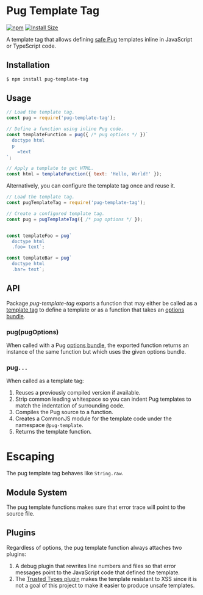 # Pug Template Tag

[![npm](https://img.shields.io/npm/v/pug-template-tag.svg)](https://www.npmjs.com/package/pug-template-tag)
[![Install Size](https://packagephobia.now.sh/badge?p=pug-template-tag)](https://packagephobia.now.sh/result?p=pug-template-tag)

A template tag that allows defining [safe Pug][] templates inline in
JavaScript or TypeScript code.

## Installation

```bash
$ npm install pug-template-tag
```

## Usage

```js
// Load the template tag.
const pug = require('pug-template-tag');

// Define a function using inline Pug code.
const templateFunction = pug({ /* pug options */ })`
  doctype html
  p
    =text
`;

// Apply a template to get HTML.
const html = templateFunction({ text: 'Hello, World!' });
```

Alternatively, you can configure the template tag once and reuse it.

```js
// Load the template tag.
const pugTemplateTag = require('pug-template-tag');

// Create a configured template tag.
const pug = pugTemplateTag({ /* pug options */ });


const templateFoo = pug`
  doctype html
  .foo= text`;

const templateBar = pug`
  doctype html
  .bar= text`;
```

## API

Package *pug-template-tag* exports a function that may either be called as
a [template tag][] to define a template or as a function that takes an
[options bundle][].

### pug(pugOptions)

When called with a Pug [options bundle][], the exported function returns
an instance of the same function but which uses the given options bundle.

### pug`...`

When called as a template tag:

1.  Reuses a previously compiled version if available.
2.  Strip common leading whitespace so you can indent Pug templates to
    match the indentation of surrounding code.
3.  Compiles the Pug source to a function.
4.  Creates a CommonJS module for the template code under the namespace
    `@pug-template`.
5.  Returns the template function.


# Escaping

The pug template tag behaves like `String.raw`.

<!--
TODO: implement this scheme.

in all situations except one.

Pug syntax allows for template strings.

[Multiline Attributes](https://pugjs.org/language/attributes.html#multiline-attributes)

> If your JavaScript runtime supports ES2015 template strings
> (including Node.js/io.js 1.0.0 and later), you can use that syntax
> for attributes. This is really useful for attributes with really
> long values:

> ```js
> input(data-json=`
>   {
>     "very-long": "piece of ",
>     "data": true
>   }
> `)
> ```

To embed these in a <code>pug\`...\`</code>, just escape the back-tick

> ```js
> const templateFunction = pug`
>   input(data-json=\`
>     {
>       "very-long": "piece of ",
>       "data": true
>     }
>   \`)
> `;
> ```

The pug template tag unescapes any back-tick that does not follow an
odd-length run of \\'s.  It will also unescape <code>\$</code> inside
backticks.  The pug template tag does not unescape any other
characters so `\n` will reach the Pug compiler unchanged.

-->

## Module System

The pug template functions makes sure that error trace will point to
the source file.


## Plugins

Regardless of options, the pug template function always attaches two plugins:

1.  A debug plugin that rewrites line numbers and files so that error messages
    point to the JavaScript code that defined the template.
2.  The [Trusted Types plugin][safe pug]
    makes the template resistant to XSS since it is not a goal of this project
    to make it easier to produce unsafe templates.


[safe pug]: https://npmjs.com/package/pug-plugin-trusted-types
[options bundle]: https://pugjs.org/api/reference.html#options
[template tag]: https://developer.mozilla.org/en-US/docs/Web/JavaScript/Reference/Template_literals#Tagged_templates
